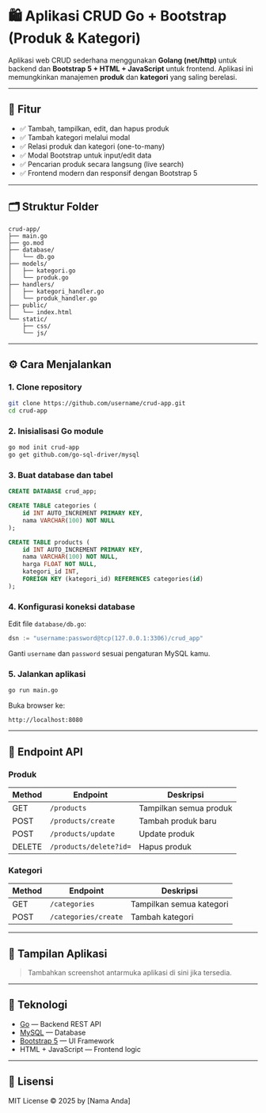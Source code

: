
# 🛍️ Aplikasi CRUD Go + Bootstrap (Produk & Kategori)

Aplikasi web CRUD sederhana menggunakan **Golang (net/http)** untuk backend dan **Bootstrap 5 + HTML + JavaScript** untuk frontend. Aplikasi ini memungkinkan manajemen **produk** dan **kategori** yang saling berelasi.

---

## 🚀 Fitur

- ✅ Tambah, tampilkan, edit, dan hapus produk
- ✅ Tambah kategori melalui modal
- ✅ Relasi produk dan kategori (one-to-many)
- ✅ Modal Bootstrap untuk input/edit data
- ✅ Pencarian produk secara langsung (live search)
- ✅ Frontend modern dan responsif dengan Bootstrap 5

---

## 🗂️ Struktur Folder

```
crud-app/
├── main.go
├── go.mod
├── database/
│   └── db.go
├── models/
│   ├── kategori.go
│   └── produk.go
├── handlers/
│   ├── kategori_handler.go
│   └── produk_handler.go
├── public/
│   └── index.html
└── static/
    ├── css/
    └── js/
```

---

## ⚙️ Cara Menjalankan

### 1. Clone repository

```bash
git clone https://github.com/username/crud-app.git
cd crud-app
```

### 2. Inisialisasi Go module

```bash
go mod init crud-app
go get github.com/go-sql-driver/mysql
```

### 3. Buat database dan tabel

```sql
CREATE DATABASE crud_app;

CREATE TABLE categories (
    id INT AUTO_INCREMENT PRIMARY KEY,
    nama VARCHAR(100) NOT NULL
);

CREATE TABLE products (
    id INT AUTO_INCREMENT PRIMARY KEY,
    nama VARCHAR(100) NOT NULL,
    harga FLOAT NOT NULL,
    kategori_id INT,
    FOREIGN KEY (kategori_id) REFERENCES categories(id)
);
```

### 4. Konfigurasi koneksi database

Edit file `database/db.go`:

```go
dsn := "username:password@tcp(127.0.0.1:3306)/crud_app"
```

Ganti `username` dan `password` sesuai pengaturan MySQL kamu.

### 5. Jalankan aplikasi

```bash
go run main.go
```

Buka browser ke:
```
http://localhost:8080
```

---

## 📑 Endpoint API

### Produk

| Method | Endpoint              | Deskripsi         |
|--------|------------------------|-------------------|
| GET    | `/products`            | Tampilkan semua produk |
| POST   | `/products/create`     | Tambah produk baru |
| POST   | `/products/update`     | Update produk     |
| DELETE | `/products/delete?id=` | Hapus produk      |

### Kategori

| Method | Endpoint              | Deskripsi         |
|--------|------------------------|-------------------|
| GET    | `/categories`          | Tampilkan semua kategori |
| POST   | `/categories/create`   | Tambah kategori   |

---

## 📸 Tampilan Aplikasi

> Tambahkan screenshot antarmuka aplikasi di sini jika tersedia.

---

## 🧰 Teknologi

- [Go](https://golang.org/) — Backend REST API
- [MySQL](https://www.mysql.com/) — Database
- [Bootstrap 5](https://getbootstrap.com/) — UI Framework
- HTML + JavaScript — Frontend logic

---

## 📄 Lisensi

MIT License © 2025 by [Nama Anda]
